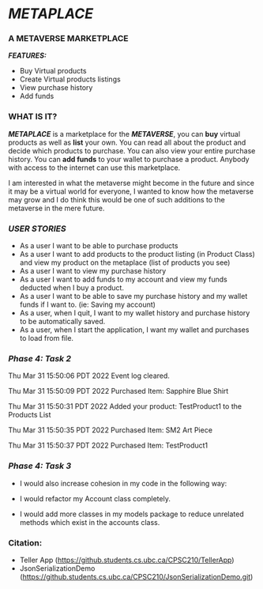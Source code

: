 # *METAPLACE*

### **A METAVERSE MARKETPLACE**

***FEATURES:***
- Buy Virtual products
- Create Virtual products listings
- View purchase history
- Add funds

### WHAT IS IT?

***METAPLACE*** is a marketplace for the ***METAVERSE***, you
can **buy** virtual products as well as **list** your own. You
can read all about the product and decide which products to purchase.
You can also view your entire purchase history. You can **add funds** to 
your wallet to purchase a product. Anybody with access to the internet 
can use this marketplace. 

I am interested in what the metaverse might become in the
future and since it may be a virtual world for everyone,
I wanted to know how the metaverse may grow and I do 
think this would be one of such additions to the metaverse 
in the mere future.

### *USER STORIES*

- As a user I want to be able to purchase products
- As a user I want to add products to the product listing 
  (in Product Class) and view my product on the metaplace 
  (list of products you see)
- As a user I want to view my purchase history
- As a user I want to add funds to my account
  and view my funds deducted when I buy a product.
- As a user I want to be able to save my purchase history 
  and my wallet funds if I want to. (ie: Saving my account)
- As a user, when I quit, I want to my wallet history and 
purchase history to be automatically saved.
- As a user, when I start the application, I want my wallet
and purchases to load from file.

### *Phase 4: Task 2*
Thu Mar 31 15:50:06 PDT 2022
Event log cleared.


Thu Mar 31 15:50:09 PDT 2022
Purchased Item: Sapphire Blue Shirt


Thu Mar 31 15:50:31 PDT 2022
Added your product: TestProduct1 to the Products List


Thu Mar 31 15:50:35 PDT 2022
Purchased Item: SM2 Art Piece


Thu Mar 31 15:50:37 PDT 2022
Purchased Item: TestProduct1

### *Phase 4: Task 3*

- I would also increase cohesion in my code in the following way:


- I would refactor my Account class completely.
- I would add more classes in my models package to reduce unrelated 
methods which exist in the accounts class.

### Citation:
- Teller App (https://github.students.cs.ubc.ca/CPSC210/TellerApp)
- JsonSerializationDemo (https://github.students.cs.ubc.ca/CPSC210/JsonSerializationDemo.git)
